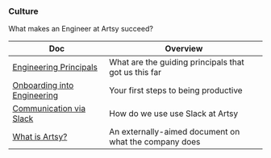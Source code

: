 ### Culture

What makes an Engineer at Artsy succeed?

<!-- prettier-ignore-start -->
<!-- start_toc -->
| Doc | Overview |
|--|--|
| [Engineering Principals](/culture/engineering-principles.md) | What are the guiding principals that got us this far |
| [Onboarding into Engineering](/culture/onboarding.md) | Your first steps to being productive |
| [Communication via Slack](/culture/slack.md) | How do we use use Slack at Artsy |
| [What is Artsy?](/culture/what-is-artsy.md) | An externally-aimed document on what the company does |
<!-- end_toc -->
<!-- prettier-ignore-end -->
